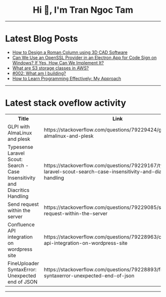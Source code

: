 <h1 align="center">Hi 👋, I'm Tran Ngoc Tam</h1>

---

# Latest Blog Posts 
<!-- BLOG-POST-LIST:START -->
- [How to Design a Roman Column using 3D CAD Software](https://dev.to/julia970/how-to-design-a-roman-column-using-3d-cad-software-2bo4)
- [Can We Use an OpenSSL Provider in an Electron App for Code Sign on Windows? If Yes, How Can We Implement It?](https://dev.to/nileshmaniya/can-we-use-an-openssl-provider-in-an-electron-app-for-code-sign-on-windows-if-yes-how-can-we-12hk)
- [What are S3 storage classes in AWS?](https://dev.to/codegreen/what-are-s3-storage-classes-in-aws-402f)
- [#002: What am I building?](https://dev.to/sukoshizutsu/002-what-am-i-building-41p6)
- [How to Learn Programming Effectively: My Approach](https://dev.to/alexroor4/how-to-learn-programming-effectively-my-approach-4gj)
<!-- BLOG-POST-LIST:END -->

---

# Latest stack oveflow activity
<table>
  <tr><th>Title</th><th>Link</th></tr>
  <!-- STACKOVERFLOW:START --><tr><td>GLPI with AlmaLinux and plesk</td><td>https://stackoverflow.com/questions/79229424/glpi-with-almalinux-and-plesk</td></tr><tr><td>Typesense Laravel Scout: Search - Case Insensitivity and Diacritics Handling</td><td>https://stackoverflow.com/questions/79229167/typesense-laravel-scout-search-case-insensitivity-and-diacritics-handling</td></tr><tr><td>Send request within the server</td><td>https://stackoverflow.com/questions/79229085/send-request-within-the-server</td></tr><tr><td>Confluence API integration on wordpress site</td><td>https://stackoverflow.com/questions/79228963/confluence-api-integration-on-wordpress-site</td></tr><tr><td>FineUploader SyntaxError: Unexpected end of JSON</td><td>https://stackoverflow.com/questions/79228893/fineuploader-syntaxerror-unexpected-end-of-json</td></tr><!-- STACKOVERFLOW:END -->
</table>

---


